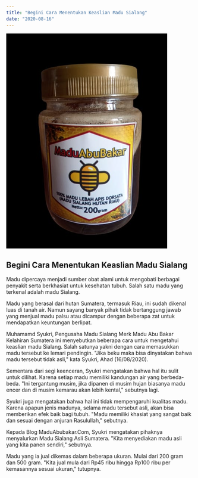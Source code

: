```yaml
---
title: "Begini Cara Menentukan Keaslian Madu Sialang"
date: "2020-08-16"
---
```


![Madu Sialang 200gram](./madu-sialang.jpg)

## Begini Cara Menentukan Keaslian Madu Sialang ##

Madu dipercaya menjadi sumber obat alami untuk mengobati berbagai penyakit serta berkhasiat untuk kesehatan tubuh. Salah satu madu yang terkenal adalah madu Sialang. 

Madu yang berasal dari hutan Sumatera, termasuk Riau, ini sudah dikenal luas di tanah air. Namun sayang banyak pihak tidak bertanggung jawab yang menjual madu palsu atau dicampur dengan beberapa zat untuk mendapatkan keuntungan berlipat.

Muhamamd Syukri, Pengusaha Madu Sialang Merk Madu Abu Bakar Kelahiran Sumatera ini menyebutkan beberapa cara untuk mengetahui keaslian madu Sialang. Salah satunya yakni dengan cara memasukkan madu tersebut ke lemari pendingin. "Jika beku maka bisa dinyatakan bahwa madu tersebut tidak asli," kata Syukri, Ahad (16/08/2020).

Sementara dari segi keenceran, Syukri mengatakan bahwa hal itu sulit untuk dilihat. Karena setiap madu memiliki kandungan air yang berbeda-beda. "Ini tergantung musim, jika dipanen di musim hujan biasanya madu encer dan di musim kemarau akan lebih kental," sebutnya lagi.

Syukri juga mengatakan bahwa hal ini tidak mempengaruhi kualitas madu. Karena apapun jenis madunya, selama madu tersebut asli, akan bisa memberikan efek baik bagi tubuh. "Madu memiliki khasiat yang sangat baik dan sesuai dengan anjuran Rasulullah," sebutnya.

Kepada Blog MaduAbubakar.Com, Syukri mengatakan pihaknya menyalurkan Madu Sialang Asli Sumatera. "Kita menyediakan madu asli yang kita panen sendiri," sebutnya.

Madu yang ia jual dikemas dalam beberapa ukuran. Mulai dari 200 gram dan 500 gram. "Kita jual mula dari Rp45 ribu hingga Rp100 ribu per kemasannya sesuai ukuran," tutupnya. 
